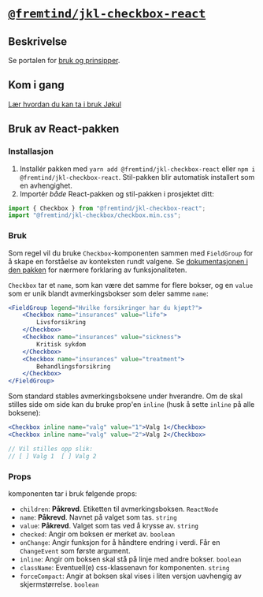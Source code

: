 # [`@fremtind/jkl-checkbox-react`](https://jokul.fremtind.no/komponenter/checkbox)

## Beskrivelse

Se portalen for [bruk og prinsipper](https://jokul.fremtind.no/komponenter/checkbox).

## Kom i gang

[Lær hvordan du kan ta i bruk Jøkul](https://jokul.fremtind.no/developer/getting-started/)

## Bruk av React-pakken

### Installasjon

1. Installér pakken med `yarn add @fremtind/jkl-checkbox-react` eller `npm i @fremtind/jkl-checkbox-react`. Stil-pakken blir automatisk installert som en avhengighet.
2. Importér _både_ React-pakken og stil-pakken i prosjektet ditt:

```js
import { Checkbox } from "@fremtind/jkl-checkbox-react";
import "@fremtind/jkl-checkbox/checkbox.min.css";
```

### Bruk

Som regel vil du bruke `Checkbox`-komponenten sammen med `FieldGroup` for å skape en forståelse av konteksten rundt valgene. Se [dokumentasjonen i den pakken](https://jokul.fremtind.no/komponenter/FieldGroup) for nærmere forklaring av funksjonaliteten.

`Checkbox` tar et `name`, som kan være det samme for flere bokser, og en `value` som er unik blandt avmerkingsbokser som deler samme `name`:

```jsx
<FieldGroup legend="Hvilke forsikringer har du kjøpt?">
    <Checkbox name="insurances" value="life">
        Livsforsikring
    </Checkbox>
    <Checkbox name="insurances" value="sickness">
        Kritisk sykdom
    </Checkbox>
    <Checkbox name="insurances" value="treatment">
        Behandlingsforsikring
    </Checkbox>
</FieldGroup>
```

Som standard stables avmerkingsboksene under hverandre. Om de skal stilles side om side kan du bruke prop'en `inline` (husk å sette `inline` på alle boksene):

```jsx
<Checkbox inline name="valg" value="1">Valg 1</Checkbox>
<Checkbox inline name="valg" value="2">Valg 2</Checkbox>

// Vil stilles opp slik:
// [ ] Valg 1  [ ] Valg 2
```

### Props

komponenten tar i bruk følgende props:

-   `children`: **Påkrevd**. Etiketten til avmerkingsboksen. `ReactNode`
-   `name`: **Påkrevd**. Navnet på valget som tas. `string`
-   `value`: **Påkrevd**. Valget som tas ved å krysse av. `string`
-   `checked`: Angir om boksen er merket av. `boolean`
-   `onChange`: Angir funksjon for å håndtere endring i verdi. Får en `ChangeEvent` som første argument.
-   `inline`: Angir om boksen skal stå på linje med andre bokser. `boolean`
-   `className`: Eventuell(e) css-klassenavn for komponenten. `string`
-   `forceCompact`: Angir at boksen skal vises i liten versjon uavhengig av skjermstørrelse. `boolean`
